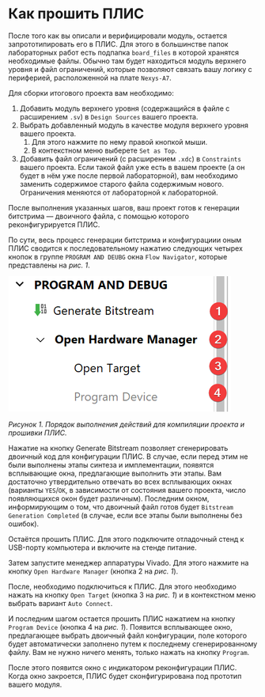 # Как прошить ПЛИС

После того как вы описали и верифицировали модуль, остается запрототипировать его в  ПЛИС. Для этого в большинстве папок лабораторных работ есть подпапка `board_files` в которой хранятся необходимые файлы. Обычно там будет находиться модуль верхнего уровня и файл ограничений, которые позволяют связать вашу логику с периферией, расположенной на плате `Nexys-A7`. 

Для сборки итогового проекта вам необходимо:

1. Добавить модуль верхнего уровня (содержащийся в файле с расширением `.sv`) в `Design Sources` вашего проекта.
2. Выбрать добавленный модуль в качестве модуля верхнего уровня вашего проекта.
   1. Для этого нажмите по нему правой кнопкой мыши.
   2. В контекстном меню выберете `Set as Top`.
3. Добавить файл ограничений (с расширением `.xdc`) в `Constraints` вашего проекта. Если такой файл уже есть в вашем проекте (а он будет в нём уже после первой лабораторной), вам необходимо заменить содержимое старого файла содержимым нового. Ограничения меняются от лабораторной к лабораторной.

После выполнения указанных шагов, ваш проект готов к генерации битстрима — двоичного файла, с помощью которого реконфигурируется ПЛИС.

По сути, весь процесс генерации битстрима и конфигурациии оным ПЛИС сводится к последовательному нажатию следующих четырех кнопок в группе `PROGRAM AND DEUBG` окна `Flow Navigator`, которые представлены на _рис. 1_.

![../.pic/Vivado%20Basics/07.%20Program%20and%20debug/fig_1.png](../.pic/Vivado%20Basics/07.%20Program%20and%20debug/fig_1.png)

_Рисунок 1. Порядок выполнения действий для компиляции проекта и прошивки ПЛИС._

Нажатие на кнопку Generate Bitstream позволяет сгенерировать двоичный код для конфигурации ПЛИС. В случае, если перед этим не были выполнены этапы синтеза и имплементации, появятся всплывающие окна, предлагающие выполнить эти этапы. Вам достаточно утвердительно отвечать во всех всплывающих окнах (варианты `YES`/`OK`, в зависимости от состояния вашего проекта, число появляющихся окон будет различным). Последним окном, информирующим о том, что двоичный файл готов будет `Bitstream Generation Completed` (в случае, если все этапы были выполнены без ошибок).

Остаётся прошить ПЛИС. Для этого подключите отладочный стенд к USB-порту компьютера и включите на стенде питание.

Затем запустите менеджер аппаратуры Vivado. Для этого нажмите на кнопку `Open Hardware Manager` (кнопка 2 на _рис. 1_).

После, необходимо подключиться к ПЛИС. Для этого необходимо нажать на кнопку `Open Target` (кнопка 3 на _рис. 1_) и в контекстном меню выбрать вариант `Auto Connect`.

И последним шагом остается прошить ПЛИС нажатием на кнопку `Program Device` (кнопка 4 на _рис. 1_). Появится всплывающее окно, предлагающее выбрать двоичный файл конфигурации, поле которого будет автоматически заполнено путем к последнему сгенерированному файлу. Вам не нужно ничего менять, только нажать на кнопку `Program`.

После этого появится окно с индикатором реконфигурации ПЛИС. Когда окно закроется, ПЛИС будет сконфигурирована под прототип вашего модуля.
